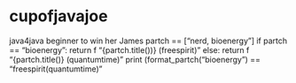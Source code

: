 # cupofjavajoe
java4java beginner to win her
James partch == [“nerd, bioenergy”]
	if partch == “bioenergy”:
		return f “{partch.title())} (freespirit)”
	else: 
		return f “{partch.title()} (quantumtime)”
	print (format_partch(“bioenergy”) == “freespirit(quantumtime)”
